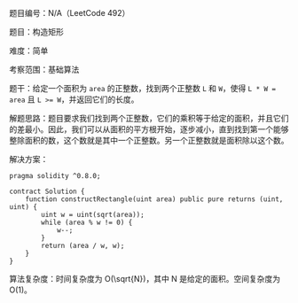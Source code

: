 题目编号：N/A（LeetCode 492）

题目：构造矩形

难度：简单

考察范围：基础算法

题干：给定一个面积为 `area` 的正整数，找到两个正整数 `L` 和 `W`，使得 `L * W = area` 且 `L >= W`，并返回它们的长度。

解题思路：题目要求我们找到两个正整数，它们的乘积等于给定的面积，并且它们的差最小。因此，我们可以从面积的平方根开始，逐步减小，直到找到第一个能够整除面积的数，这个数就是其中一个正整数。另一个正整数就是面积除以这个数。

解决方案：

```solidity
pragma solidity ^0.8.0;

contract Solution {
    function constructRectangle(uint area) public pure returns (uint, uint) {
        uint w = uint(sqrt(area));
        while (area % w != 0) {
            w--;
        }
        return (area / w, w);
    }
}
```

算法复杂度：时间复杂度为 O(\sqrt{N})，其中 N 是给定的面积。空间复杂度为 O(1)。